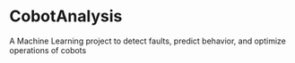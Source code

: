 # CobotAnalysis
A Machine Learning project to detect faults, predict behavior, and optimize operations of cobots
